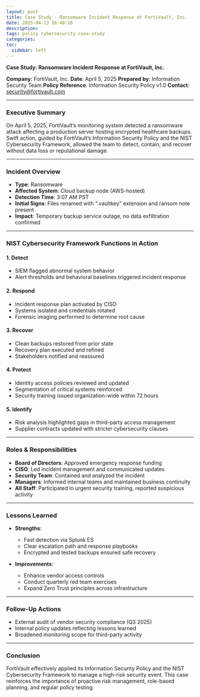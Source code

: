 ```yaml
---
layout: post
title: Case Study - Ransomware Incident Response at FortiVault, Inc.
date: 2025-04-13 16:40:16
description: 
tags: policy cybersecurity case-study
categories:
toc:
  sidebar: left
---
```

**Case Study: Ransomware Incident Response at FortiVault, Inc.**

**Company**: FortiVault, Inc.
**Date**: April 5, 2025
**Prepared by**: Information Security Team
**Policy Reference**: Information Security Policy v1.0
**Contact**: [security@fortivault.com](mailto:security@fortivault.com)

---

### Executive Summary

On April 5, 2025, FortiVault’s monitoring system detected a ransomware attack affecting a production server hosting encrypted healthcare backups. Swift action, guided by FortiVault’s Information Security Policy and the NIST Cybersecurity Framework, allowed the team to detect, contain, and recover without data loss or reputational damage.

---

### Incident Overview

* **Type**: Ransomware
* **Affected System**: Cloud backup node (AWS-hosted)
* **Detection Time**: 3:07 AM PST
* **Initial Signs**: Files renamed with ".vaultkey" extension and ransom note present
* **Impact**: Temporary backup service outage, no data exfiltration confirmed

---

### NIST Cybersecurity Framework Functions in Action

#### **1. Detect**

* SIEM flagged abnormal system behavior
* Alert thresholds and behavioral baselines triggered incident response

#### **2. Respond**

* Incident response plan activated by CISO
* Systems isolated and credentials rotated
* Forensic imaging performed to determine root cause

#### **3. Recover**

* Clean backups restored from prior state
* Recovery plan executed and refined
* Stakeholders notified and reassured

#### **4. Protect**

* Identity access policies reviewed and updated
* Segmentation of critical systems reinforced
* Security training issued organization-wide within 72 hours

#### **5. Identify**

* Risk analysis highlighted gaps in third-party access management
* Supplier contracts updated with stricter cybersecurity clauses

---

### Roles & Responsibilities

* **Board of Directors**: Approved emergency response funding
* **CISO**: Led incident management and communicated updates
* **Security Team**: Contained and analyzed the incident
* **Managers**: Informed internal teams and maintained business continuity
* **All Staff**: Participated in urgent security training, reported suspicious activity

---

### Lessons Learned

* **Strengths**:

  * Fast detection via Splunk ES
  * Clear escalation path and response playbooks
  * Encrypted and tested backups ensured safe recovery

* **Improvements**:

  * Enhance vendor access controls
  * Conduct quarterly red team exercises
  * Expand Zero Trust principles across infrastructure

---

### Follow-Up Actions

* External audit of vendor security compliance (Q3 2025)
* Internal policy updates reflecting lessons learned
* Broadened monitoring scope for third-party activity

---

### Conclusion

FortiVault effectively applied its Information Security Policy and the NIST Cybersecurity Framework to manage a high-risk security event. This case reinforces the importance of proactive risk management, role-based planning, and regular policy testing.
